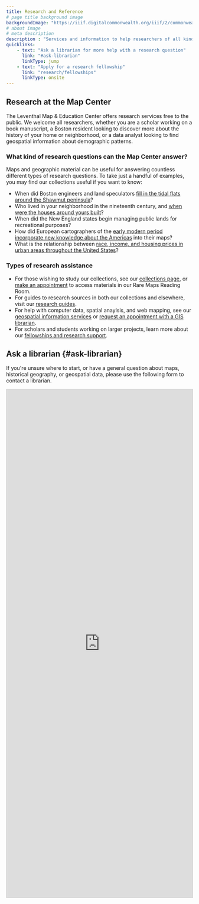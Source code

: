 ```yaml
---
title: Research and Reference
# page title background image
backgroundImage: "https://iiif.digitalcommonwealth.org/iiif/2/commonwealth:tx31qn779/324,2001,5086,2139/1800,/0/default.jpg"
# about image
# meta description
description : "Services and information to help researchers of all kinds"
quicklinks:
    - text: "Ask a librarian for more help with a research question"
      link: "#ask-librarian"
      linkType: jump
    - text: "Apply for a research fellowship"
      link: "research/fellowships"
      linkType: onsite
---
```


## Research at the Map Center

The Leventhal Map & Education Center offers research services free to the public. We welcome all researchers, whether you are a scholar working on a book manuscript, a Boston resident looking to discover more about the history of your home or neighborhood, or a data analyst looking to find geospatial information about demographic patterns.

### What kind of research questions can the Map Center answer?

Maps and geographic material can be useful for answering countless different types of research questions. To take just a handful of examples, you may find our collections useful if you want to know:

- When did Boston engineers and land speculators [fill in the tidal flats around the Shawmut peninsula](https://collections.leventhalmap.org/search?utf8=%E2%9C%93&q=shawmut%20peninsula)?
- Who lived in your neighborhood in the nineteenth century, and [when were the houses around yours built](https://atlascope.leventhalmap.org/)?
- When did the New England states begin managing public lands for recreational purposes?
- How did European cartographers of the [early modern period incorporate new knowledge about the Americas](https://collections.leventhalmap.org/search?utf8=%E2%9C%93&search_index%5B%5D=all_fields&query%5B%5D=americas&search_index%5B%5D=title&query%5B%5D=&search_index%5B%5D=subject&query%5B%5D=&op=AND&commit=Search&date_start=&date_end=1800&search_field=advanced) into their maps?
- What is the relationship between [race, income, and housing prices in urban areas throughout the United States](https://data.leventhalmap.org/#/search?s=Gentrification)?

### Types of research assistance

- For those wishing to study our collections, see our [collections page](/collections), or [make an appointment](/research/appointments) to access materials in our Rare Maps Reading Room.
- For guides to research sources in both our collections and elsewhere, visit our [research guides](/research/guides).
- For help with computer data, spatial anaylsis, and web mapping, see our [geospatial information services](/research/geospatial) or [request an appointment with a GIS librarian](/research/geospatial/#make-request).
- For scholars and students working on larger projects, learn more about our [fellowships and research support](/research/fellowships).

## Ask a librarian {#ask-librarian}

If you're unsure where to start, or have a general question about maps, historical geography, or geospatial data, please use the following form to contact a librarian.

<script src="https://static.airtable.com/js/embed/embed_snippet_v1.js"></script><iframe class="airtable-embed airtable-dynamic-height" src="https://airtable.com/embed/shrUU7FiIqgOQf1HK?backgroundColor=purple" frameborder="0" onmousewheel="" width="100%" height="1372" style="background: transparent; border: 1px solid #ccc;"></iframe>

